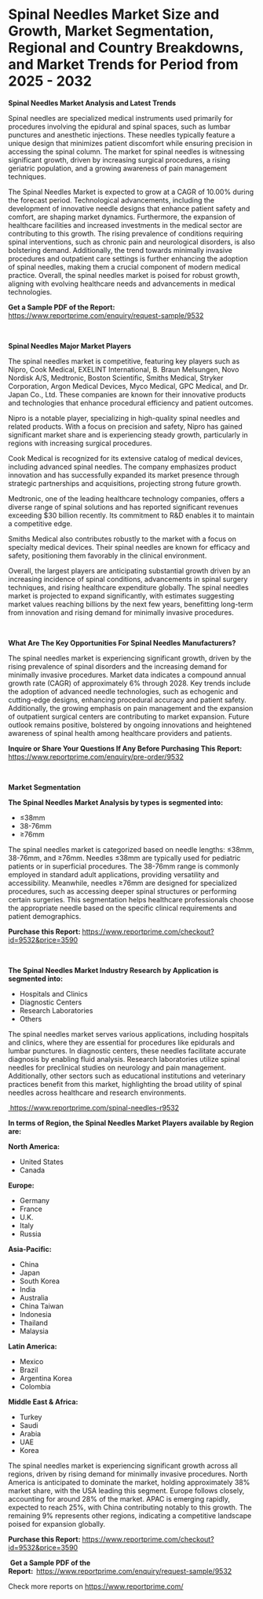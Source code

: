 <p><h1>Spinal Needles Market Size and Growth, Market Segmentation, Regional and Country Breakdowns, and Market Trends for Period from 2025 -  2032</h1></p><p><strong>Spinal Needles Market Analysis and Latest Trends</strong></p>
<p><p>Spinal needles are specialized medical instruments used primarily for procedures involving the epidural and spinal spaces, such as lumbar punctures and anesthetic injections. These needles typically feature a unique design that minimizes patient discomfort while ensuring precision in accessing the spinal column. The market for spinal needles is witnessing significant growth, driven by increasing surgical procedures, a rising geriatric population, and a growing awareness of pain management techniques. </p><p>The Spinal Needles Market is expected to grow at a CAGR of 10.00% during the forecast period. Technological advancements, including the development of innovative needle designs that enhance patient safety and comfort, are shaping market dynamics. Furthermore, the expansion of healthcare facilities and increased investments in the medical sector are contributing to this growth. The rising prevalence of conditions requiring spinal interventions, such as chronic pain and neurological disorders, is also bolstering demand. Additionally, the trend towards minimally invasive procedures and outpatient care settings is further enhancing the adoption of spinal needles, making them a crucial component of modern medical practice. Overall, the spinal needles market is poised for robust growth, aligning with evolving healthcare needs and advancements in medical technologies.</p></p>
<p><strong>Get a Sample PDF of the Report:&nbsp;</strong> <a href="https://www.reportprime.com/enquiry/request-sample/9532?utm_campaign=1197&utm_medium=2&utm_source=Github&utm_content=ia&utm_term=20032025&utm_id=spinal-needles">https://www.reportprime.com/enquiry/request-sample/9532</a></p>
<p>&nbsp;</p>
<p><strong>Spinal Needles Major Market Players</strong></p>
<p><p>The spinal needles market is competitive, featuring key players such as Nipro, Cook Medical, EXELINT International, B. Braun Melsungen, Novo Nordisk A/S, Medtronic, Boston Scientific, Smiths Medical, Stryker Corporation, Argon Medical Devices, Myco Medical, GPC Medical, and Dr. Japan Co., Ltd. These companies are known for their innovative products and technologies that enhance procedural efficiency and patient outcomes.</p><p>Nipro is a notable player, specializing in high-quality spinal needles and related products. With a focus on precision and safety, Nipro has gained significant market share and is experiencing steady growth, particularly in regions with increasing surgical procedures.</p><p>Cook Medical is recognized for its extensive catalog of medical devices, including advanced spinal needles. The company emphasizes product innovation and has successfully expanded its market presence through strategic partnerships and acquisitions, projecting strong future growth.</p><p>Medtronic, one of the leading healthcare technology companies, offers a diverse range of spinal solutions and has reported significant revenues exceeding $30 billion recently. Its commitment to R&D enables it to maintain a competitive edge.</p><p>Smiths Medical also contributes robustly to the market with a focus on specialty medical devices. Their spinal needles are known for efficacy and safety, positioning them favorably in the clinical environment.</p><p>Overall, the largest players are anticipating substantial growth driven by an increasing incidence of spinal conditions, advancements in spinal surgery techniques, and rising healthcare expenditure globally. The spinal needles market is projected to expand significantly, with estimates suggesting market values reaching billions by the next few years, benefitting long-term from innovation and rising demand for minimally invasive procedures.</p></p>
<p>&nbsp;</p>
<p><strong>What Are The Key Opportunities For Spinal Needles Manufacturers?</strong></p>
<p><p>The spinal needles market is experiencing significant growth, driven by the rising prevalence of spinal disorders and the increasing demand for minimally invasive procedures. Market data indicates a compound annual growth rate (CAGR) of approximately 6% through 2028. Key trends include the adoption of advanced needle technologies, such as echogenic and cutting-edge designs, enhancing procedural accuracy and patient safety. Additionally, the growing emphasis on pain management and the expansion of outpatient surgical centers are contributing to market expansion. Future outlook remains positive, bolstered by ongoing innovations and heightened awareness of spinal health among healthcare providers and patients.</p></p>
<p><strong>Inquire or Share Your Questions If Any Before Purchasing This Report:</strong> <a href="https://www.reportprime.com/enquiry/pre-order/9532?utm_campaign=1197&utm_medium=2&utm_source=Github&utm_content=ia&utm_term=20032025&utm_id=spinal-needles">https://www.reportprime.com/enquiry/pre-order/9532</a></p>
<p>&nbsp;</p>
<p><strong>Market Segmentation</strong></p>
<p><strong>The Spinal Needles Market Analysis by types is segmented into:</strong></p>
<p><ul><li>≤38mm</li><li>38-76mm</li><li>≥76mm</li></ul></p>
<p><p>The spinal needles market is categorized based on needle lengths: ≤38mm, 38-76mm, and ≥76mm. Needles ≤38mm are typically used for pediatric patients or in superficial procedures. The 38-76mm range is commonly employed in standard adult applications, providing versatility and accessibility. Meanwhile, needles ≥76mm are designed for specialized procedures, such as accessing deeper spinal structures or performing certain surgeries. This segmentation helps healthcare professionals choose the appropriate needle based on the specific clinical requirements and patient demographics.</p></p>
<p><strong>Purchase this Report:&nbsp;</strong><a href="https://www.reportprime.com/checkout?id=9532&price=3590&utm_campaign=1197&utm_medium=2&utm_source=Github&utm_content=ia&utm_term=20032025&utm_id=spinal-needles">https://www.reportprime.com/checkout?id=9532&price=3590</a></p>
<p>&nbsp;</p>
<p><strong>The Spinal Needles Market Industry Research by Application is segmented into:</strong></p>
<p><ul><li>Hospitals and Clinics</li><li>Diagnostic Centers</li><li>Research Laboratories</li><li>Others</li></ul></p>
<p><p>The spinal needles market serves various applications, including hospitals and clinics, where they are essential for procedures like epidurals and lumbar punctures. In diagnostic centers, these needles facilitate accurate diagnosis by enabling fluid analysis. Research laboratories utilize spinal needles for preclinical studies on neurology and pain management. Additionally, other sectors such as educational institutions and veterinary practices benefit from this market, highlighting the broad utility of spinal needles across healthcare and research environments.</p></p>
<p><a href="https://www.reportprime.com/spinal-needles-r9532?utm_campaign=1197&utm_medium=2&utm_source=Github&utm_content=ia&utm_term=20032025&utm_id=spinal-needles">&nbsp;https://www.reportprime.com/spinal-needles-r9532</a></p>
<p><strong>In terms of Region, the Spinal Needles Market Players available by Region are:</strong></p>
<p>
    <p> <strong> North America: </strong>
        <ul>
            <li>United States</li>
            <li>Canada</li>
        </ul>
        </p> 
    <p> <strong> Europe: </strong>
        <ul>
            <li>Germany</li>
            <li>France</li>
            <li>U.K.</li>
            <li>Italy</li>
            <li>Russia</li>
        </ul>
        </p> 
    <p> <strong> Asia-Pacific: </strong>
        <ul>
            <li>China</li>
            <li>Japan</li>
            <li>South Korea</li>
            <li>India</li>
            <li>Australia</li>
            <li>China Taiwan</li>
            <li>Indonesia</li>
            <li>Thailand</li>
            <li>Malaysia</li>
        </ul>
        </p> 
    <p> <strong> Latin America: </strong>
        <ul>
            <li>Mexico</li>
            <li>Brazil</li>
            <li>Argentina Korea</li>
            <li>Colombia</li>
        </ul>
        </p> 
    <p> <strong> Middle East & Africa: </strong>
        <ul>
            <li>Turkey</li>
            <li>Saudi</li>
            <li>Arabia</li>
            <li>UAE</li>
            <li>Korea</li>
        </ul>
    </p>
    </p>
<p><p>The spinal needles market is experiencing significant growth across all regions, driven by rising demand for minimally invasive procedures. North America is anticipated to dominate the market, holding approximately 38% market share, with the USA leading this segment. Europe follows closely, accounting for around 28% of the market. APAC is emerging rapidly, expected to reach 25%, with China contributing notably to this growth. The remaining 9% represents other regions, indicating a competitive landscape poised for expansion globally.</p></p>
<p><strong>Purchase this Report: </strong><a href="https://www.reportprime.com/checkout?id=9532&price=3590&utm_campaign=1197&utm_medium=2&utm_source=Github&utm_content=ia&utm_term=20032025&utm_id=spinal-needles">https://www.reportprime.com/checkout?id=9532&price=3590</a></p>
<p>&nbsp;<strong>Get a Sample PDF of the Report:&nbsp;&nbsp;</strong><a href="https://www.reportprime.com/enquiry/request-sample/9532?utm_campaign=1197&utm_medium=2&utm_source=Github&utm_content=ia&utm_term=20032025&utm_id=spinal-needles">https://www.reportprime.com/enquiry/request-sample/9532</a></p>
<p><strong></strong></p>
<p>Check more reports on <a href="https://www.reportprime.com/?utm_campaign=1197&utm_medium=2&utm_source=Github&utm_content=ia&utm_term=20032025&utm_id=spinal-needles">https://www.reportprime.com/</a></p>